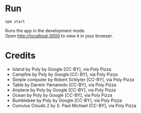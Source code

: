# Run

`npm start`

Runs the app in the development mode.\
Open [http://localhost:3000](http://localhost:3000) to view it in your browser.

# Credits

- Island by Poly by Google [CC-BY], via Poly Pizza
- Campfire by Poly by Google [CC-BY], via Poly Pizza
- Simple computer by Robert Schlyter [CC-BY], via Poly Pizza
- Table by Darwin Yamamoto [CC-BY], via Poly Pizza
- Airplane by Poly by Google [CC-BY], via Poly Pizza
- Ocean by Poly by Google [CC-BY], via Poly Pizza
- Bumblebee by Poly by Google [CC-BY], via Poly Pizza
- Cumulus Clouds 2 by S. Paul Michael [CC-BY], via Poly Pizza
